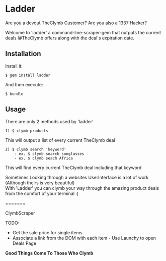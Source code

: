 # Ladder

Are you a devout TheClymb Customer?
Are you also a 1337 Hacker?

Welcome to 'ladder' a command-line-scraper-gem that outputs the current deals @TheClymb offers along with the deal's expiration date. 

## Installation


Install it:

    $ gem install ladder

And then execute:

    $ bundle

## Usage

There are only 2 methods used by 'ladder'

	1) $ clymb products

This will output a list of every current TheClymb deal

	2) $ clymb search 'keyword'
		- ex. $ clymb search sunglasses
		- ex. $ clymb seach Africa

This will find every current TheClymb deal including that keyword

Sometimes Looking through a websites UserInterface is a lot of work (Although theirs is very beautiful)</br>
With 'Ladder' you can clymb your way through the amazing product deals from the comfort of your terminal :)

=======

ClymbScraper

TODO: 
 - Get the sale price for single items
 - Associate a link from the DOM with each item
 		- Use Launchy to open Deals Page

<html>
 <strong>Good  Things  Come  To  Those  Who  Clymb</strong>
</html>
